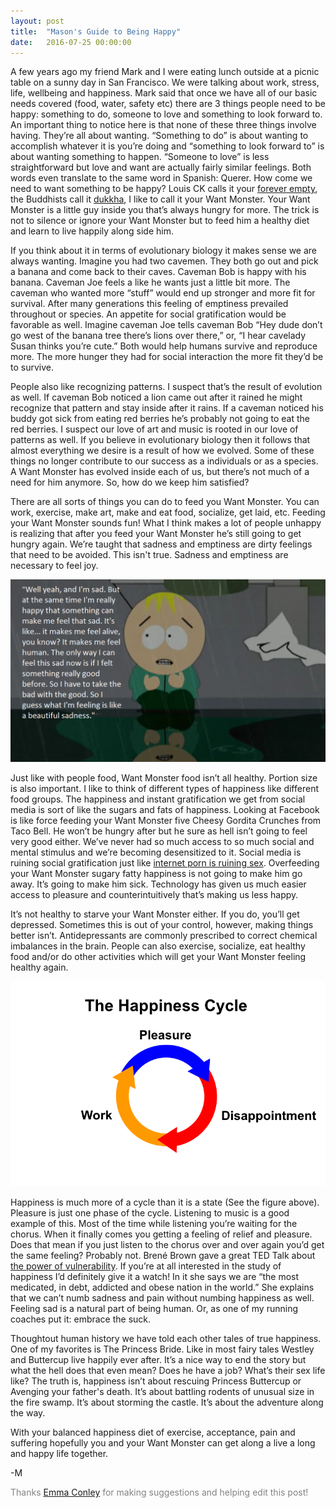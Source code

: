 ```yaml
---
layout: post
title:  "Mason's Guide to Being Happy"
date:   2016-07-25 00:00:00
---
```


A few years ago my friend Mark and I were eating lunch outside at a picnic
table on a sunny day in San Francisco. We were talking about work, stress,
life, wellbeing and happiness. Mark said that once we have all of our basic
needs covered (food, water, safety etc) there are 3 things people need to be
happy: something to do, someone to love and something to look forward to. An
important thing to notice here is that none of these three things involve
having. They’re all about wanting. “Something to do” is about wanting to
accomplish whatever it is you’re doing and “something to look forward to” is
about wanting something to happen. “Someone to love” is less straightforward
but love and want are actually fairly similar feelings. Both words even
translate to the same word in Spanish: Querer. How come we need to want
something to be happy? Louis CK calls it your <a target="_blank" href="https://youtu.be/5HbYScltf1c?t=1m10s">forever empty</a>, the Buddhists call it
<a target="_blank" href="https://en.wikipedia.org/wiki/Dukkha">dukkha</a>, I like to call it your Want
Monster. Your Want Monster is a little guy inside you that’s always hungry for
more. The trick is not to silence or ignore your Want Monster but to feed him
a healthy diet and learn to live happily along side him.

If you think about it in terms of evolutionary biology it makes sense we are
always wanting. Imagine you had two cavemen. They both go out and pick a
banana and come back to their caves. Caveman Bob is happy with his banana.
Caveman Joe feels a like he wants just a little bit more. The caveman who
wanted more “stuff” would end up stronger and more fit for survival. After
many generations this feeling of emptiness prevailed throughout or species. An
appetite for social gratification would be favorable as well. Imagine caveman
Joe tells caveman Bob “Hey dude don’t go west of the banana tree there’s lions
over there,” or, “I hear cavelady Susan thinks you’re cute.” Both would help
humans survive and reproduce more. The more hunger they had for social
interaction the more fit they’d be to survive.

People also like recognizing patterns. I suspect that’s the result of
evolution as well. If caveman Bob noticed a lion came out after it rained he
might recognize that pattern and stay inside after it rains. If a caveman
noticed his buddy got sick from eating red berries he’s probably not going to
eat the red berries. I suspect our love of art and music is rooted in our love
of patterns as well.  If you believe in evolutionary biology then it follows
that almost everything we desire is a result of how we evolved. Some of these
things no longer contribute to our success as a individuals or as a species. A
Want Monster has evolved inside each of us, but there’s not much of a need for
him anymore. So, how do we keep him satisfied?

There are all sorts of things you can do to feed you Want Monster. You can
work, exercise, make art, make and eat food, socialize, get laid, etc. Feeding
your Want Monster sounds fun! What I think makes a lot of people unhappy is
realizing that after you feed your Want Monster he’s still going to get hungry
again. We’re taught that sadness and emptiness are dirty feelings that need to
be avoided. This isn't true. Sadness and emptiness are necessary to feel joy.

![Butters On Happiness](/images/butters-on-sadness.png)


Just like with people food, Want Monster food isn’t all healthy. Portion size
is also important. I like to think of different types of happiness like
different food groups. The happiness and instant gratification we get from
social media is sort of like the sugars and fats of happiness. Looking at
Facebook is like force feeding your Want Monster five Cheesy Gordita Crunches
from Taco Bell. He won’t be hungry after but he sure as hell isn’t going to
feel very good either. We’ve never had so much access to so much social and
mental stimulus and we’re becoming desensitized to it. Social media is ruining
social gratification just like <a target="_blank" href="http://www.vice.com/en_uk/read/internet-porn-ruined-my-life">internet porn is ruining
sex</a>. Overfeeding
your Want Monster sugary fatty happiness is not going to make him go away.
It’s going to make him sick. Technology has given us much easier access to
pleasure and counterintuitively that’s making us less happy.

It’s not healthy to starve your Want Monster either. If you do, you’ll get
depressed. Sometimes this is out of your control, however, making things
better isn’t. Antidepressants are commonly prescribed to correct chemical
imbalances in the brain. People can also exercise, socialize, eat healthy food
and/or do other activities which will get your Want Monster feeling healthy
again.


![Happiness Diagram](/images/happiness-diagram.png)

Happiness is much more of a cycle than it is a state (See the figure above).
Pleasure is just one phase of the cycle. Listening to music is a good example
of this. Most of the time while listening you’re waiting for the chorus. When
it finally comes you getting a feeling of relief and pleasure. Does that mean
if you just listen to the chorus over and over again you’d get the same
feeling? Probably not. Brené Brown gave a great TED Talk about <a href="https://www.ted.com/talks/brene_brown_on_vulnerability?language=en" target="_blank">the power  of vulnerability</a>.
If you’re at all interested in the study of happiness I’d definitely give it a
watch! In it she says we are “the most medicated, in debt, addicted and obese
nation in the world.” She explains that we can’t numb sadness and pain without
numbing happiness as well. Feeling sad is a natural part of being human. Or,
as one of my running coaches put it: embrace the suck.

Thoughtout human history we have told each other tales of true happiness. One
of my favorites is The Princess Bride. Like in most fairy tales Westley and
Buttercup live happily ever after. It’s a nice way to end the story but what
the hell does that even mean? Does he have a job? What’s their sex life like?
The truth is, happiness isn’t about rescuing Princess Buttercup or Avenging
your father's death. It’s about battling rodents of unusual size in the fire
swamp. It’s about storming the castle. It’s about the adventure along the way. 

With your balanced happiness diet of exercise, acceptance, pain and suffering
hopefully you and your Want Monster can get along a live a long and happy life
together.

-M

<span style="color: #828282">Thanks <a href="http://emmadorothyconley.com/" target="_blank">Emma Conley</a> for making suggestions and helping edit this post!</span>
